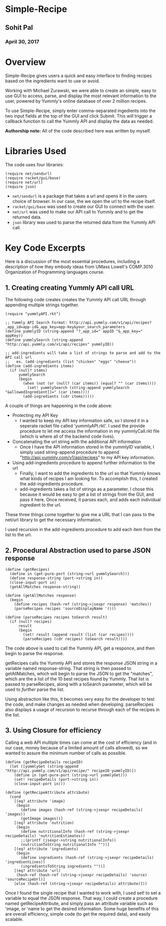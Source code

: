 # Simple-Recipe

## Sohit Pal
### April 30, 2017

# Overview
Simple-Recipe gives users a quick and easy interface to finding recipes based on
the ingredients want to use or avoid.

Working with Michael Zurawski, we were able to create an simple, easy to use GUI
to access, parse, and display the most relevant information to the user, powered
by Yummly's online database of over 2 million recipes.

To use Simple-Recipe, simply enter comma-separated ingedients into the two input
fields at the top of the GUI and click Submit. This will trigger a callback
function to call the Yummly API and display the data as needed.

**Authorship note:** All of the code described here was written by myself.

# Libraries Used
The code uses four libraries:

```
(require net/sendurl)
(require racket/gui/base)
(require net/url)
(require json)
```

* ```net/sendurl``` is a package that takes a url and opens it in the users
choice of browser. In our case, the we open the url to the recipe itself.
* ```racket/gui/base``` was used to create our GUI to connect with the user.
* ```net/url``` was used to make our API call to Yummly and to get the returned
data.
* ```json``` library was used to parse the returned data from the Yummly API call.

# Key Code Excerpts

Here is a discussion of the most essential procedures, including a description of how they embody ideas from
UMass Lowell's COMP.3010 Organization of Programming languages course.

## 1. Creating creating Yummly API call URL

The following code creates creates the Yummly API call URL through appending multiple strings together.

```racket
(require "yummlyAPI.rkt")

;; Yummly API Search Format: http://api.yummly.com/v1/api/recipes?_app_id=app-id&_app_key=app-key&your_search_parameters
(define yummlyID (string-append "?_app_id=" appID "&_app_key=" appKey))
(define yummlySearch (string-append "http://api.yummly.com/v1/api/recipes" yummlyID))

;; add-ingredients will take a list of strings to parse and add to the API call url
;;   ex. (add-ingredients (list "chicken" "eggs" "cheese"))
(define (add-ingredients items)
  (if (null? items)
      yummlySearch
      (begin
        (when (not (or (null? (car items)) (equal? "" (car items))))
          (set! yummlySearch (string-append yummlySearch "&allowedIngredient[]=" (car items))))
        (add-ingredients (cdr items)))))
```

A couple of things are happening in the code above:
* Protecting my API Key
  * I wanted to keep my API key information safe, so I stored it in a seperate
 racket file called 'yummlyAPI.rkt'. I used the provide procedure to let me
 access the information in my yummlyCall.rkt file (which is where all of the
   backend code lives).
* Concatenating the url string with the additional API information
  * Once I have the API information stored in the yummlyID variable, I simply used
 string-append procedure to append "http://api.yummly.com/v1/api/recipes" to my
 API key information.
* Using add-ingredients procedure to append further information to the url
  * Finally, I want to add the ingredients to the url so that Yummly knows what
 kinds of recipes I am looking for. To accomplish this, I created the
 add-ingredients procedure.
  * add-ingredients takes a list of strings as a parameter. I chose this because
 it would be easy to get a list of strings from the GUI, and pass it here. Once
 received, it parses each, and adds each individual ingredient to the url.

These three things come together to give me a URL that I can pass to the net/url library to get the necessary information.

I used recursion in the add-ingredients procedure to add each item from the list
to the url.

## 2. Procedural Abstraction used to parse JSON response

```racket
(define (getRecipes)
  (define in (get-pure-port (string->url yummlySearch)))
  (define response-string (port->string in))
  (close-input-port in)
  (getAllMatches response-string))

(define (getAllMatches response)
  (begin
    (define recipes (hash-ref (string->jsexpr response) 'matches))
    (parseRecipes recipes 'sourceDisplayName '()))

(define (parseRecipes recipes toSearch result)
  (if (null? recipes)
      result
      (begin
        (set! result (append result (list (car recipes))))
        (parseRecipes (cdr recipes) toSearch result))))
```

The code above is used to call the Yummly API, get a responce, and then begin to
parse the response.

getRecipes calls the Yummly API and stores the response JSON string in a variable
named response-string. That string is then passed to getAllMatches, which will
begin to parse the JSON to get the "matches", which are the a list of the 10 best
recipes found by Yummly. That list is passed to parseRecipes, along with a
toSearch parameter, which will be used to _further_ parse the list.

Using abstraction like this, it becomes very easy for the developer to test the
code, and make changes as needed when developing. parseRecipes also displays a
usage of recursion to recurse through each of the recipes in the list.

## 3. Using Closure for efficiency

Calling a web API multiple times can come at the cost of efficiency (and in our
case, money because of a limited amount of calls allowed), so we wanted to assure
the minimum number of calls as possible.

```racket
(define (getRecipeDetails recipeID)
  (let ([yummlyGet (string-append "http://api.yummly.com/v1/api/recipe/" recipeID yummlyID)])
    (define in (get-pure-port (string->url yummlyGet)))
    (set! recipeDetails (port->string in))
    (close-input-port in)))

(define (getRecipeAttribute attribute)
  (cond
    [(eq? attribute 'image)
     (begin
       (define images (hash-ref (string->jsexpr recipeDetails) 'images))
       (getImage images))]
    [(eq? attribute 'nutrition)
     (begin
       (define nutritionalInfo (hash-ref (string->jsexpr recipeDetails) 'nutritionEstimates))
       ;;(printf (jsexpr->string nutritionalInfo))
       (nutritionToString nutritionalInfo ""))]
    [(eq? attribute 'ingredients)
     (begin
       (define ingredients (hash-ref (string->jsexpr recipeDetails) 'ingredientLines))
       (ingredientsToString ingredients ""))]
    [(eq? attribute 'url)
     (hash-ref (hash-ref (string->jsexpr recipeDetails) 'source) 'sourceRecipeUrl)]
    [else (hash-ref (string->jsexpr recipeDetails) attribute)]))
```

Once I found the single recipe that I wanted to work with, I used set! to set a
variable to equal the JSON response. That way, I could create a procedure named
getRecipeAttribute, and simply pass an attribute variable such as 'image, or 'name
to get the desired information. Some huge benefits of this are overall efficiency,
simple code (to get the required data), and easily scalable.
